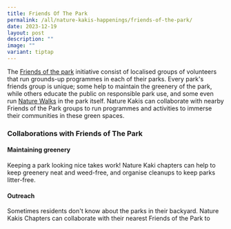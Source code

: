 ```yaml
---
title: Friends Of The Park
permalink: /all/nature-kakis-happenings/friends-of-the-park/
date: 2023-12-19
layout: post
description: ""
image: ""
variant: tiptap
---
```

<p>The <a href="https://fotp.nparks.gov.sg/" rel="noopener noreferrer nofollow" target="_blank">Friends of the park</a> initiative consist of localised groups of volunteers that run grounds-up programmes in each of their parks. Every park's friends group is unique; some help to maintain the greenery of the park, while others educate the public on responsible park use, and some even run <a href="/all/nature-kakis-happenings/nature-walks/" rel="noopener noreferrer nofollow" target="_blank">Nature Walks</a> in the park itself. Nature Kakis can collaborate with nearby Friends of the Park groups to run programmes and activities to immerse their communities in these green spaces. </p><h3>Collaborations with Friends of The Park</h3><h4>Maintaining greenery</h4><p>Keeping a park looking nice takes work! Nature Kaki chapters can help to keep greenery neat and weed-free, and organise cleanups to keep parks litter-free. </p><h4>Outreach</h4><p>Sometimes residents don't know about the parks in their backyard. Nature Kakis Chapters can collaborate with their nearest Friends of the Park to </p><p></p>